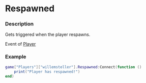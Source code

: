 # Respawned
### Description
Gets triggered when the player respawns.

Event of [Player](/classes/Player/)


### Example
```lua
game["Players"]["willemsteller"].Respawned:Connect(function ()
    print("Player has respawned!")
end)
```
